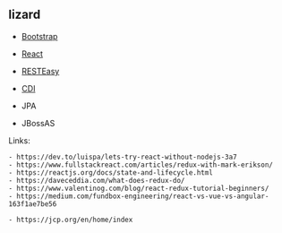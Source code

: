 ## lizard

- [Bootstrap](https://getbootstrap.com/)
- [React](https://reactjs.org/)

- [RESTEasy](https://resteasy.github.io/)
- [CDI](http://cdi-spec.org/)
- JPA

- JBossAS


Links:
````
- https://dev.to/luispa/lets-try-react-without-nodejs-3a7
- https://www.fullstackreact.com/articles/redux-with-mark-erikson/
- https://reactjs.org/docs/state-and-lifecycle.html
- https://daveceddia.com/what-does-redux-do/
- https://www.valentinog.com/blog/react-redux-tutorial-beginners/
- https://medium.com/fundbox-engineering/react-vs-vue-vs-angular-163f1ae7be56

- https://jcp.org/en/home/index 
````
